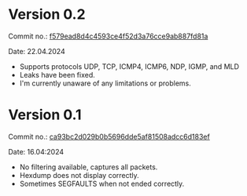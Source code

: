 # Version 0.2

Commit no.: [f579ead8d4c4593ce4f52d3a76cce9ab887fd81a](https://git.fit.vutbr.cz/xhrubo01/ZETASniffer/commit/f579ead8d4c4593ce4f52d3a76cce9ab887fd81a)

Date: 22.04.2024

- Supports protocols UDP, TCP, ICMP4, ICMP6, NDP, IGMP, and MLD
- Leaks have been fixed.
- I'm currently unaware of any limitations or problems.

# Version 0.1

Commit no.: [ca93bc2d029b0b5696dde5af81508adcc6d183ef](https://git.fit.vutbr.cz/xhrubo01/ZETASniffer/commit/ca93bc2d029b0b5696dde5af81508adcc6d183ef)

Date: 16.04:2024

- No filtering available, captures all packets.
- Hexdump does not display correctly.
- Sometimes SEGFAULTS when not ended correctly.
